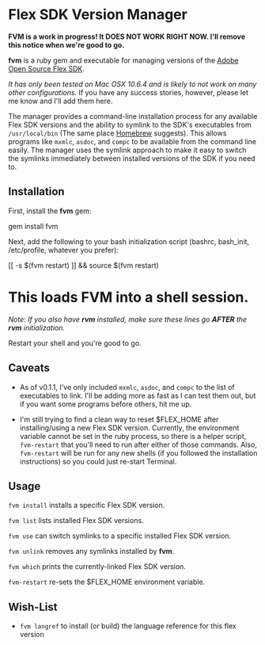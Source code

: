 Flex SDK Version Manager
========================

**FVM is a work in progress! It DOES NOT WORK RIGHT NOW. I'll remove this notice when we're good to go.**

**fvm** is a ruby gem and executable for managing versions of the [Adobe Open Source Flex SDK][flex-sdk].

*It has only been tested on Mac OSX 10.6.4 and is likely to not work on many other configurations.* If you
have any success stories, however, please let me know and I'll add them here.

The manager provides a command-line installation process for any available Flex SDK versions and the 
ability to symlink to the SDK's executables from `/usr/local/bin` (The same place [Homebrew][homebrew] suggests). 
This allows programs like `mxmlc`, `asdoc`, and `compc` to be available from the command line easily. 
The manager uses the symlink approach to make it easy to switch the symlinks immediately between 
installed versions of the SDK if you need to.

Installation
------------

First, install the **fvm** gem:

  gem install fvm

Next, add the following to your bash initialization script (bashrc, bash_init, /etc/profile, whatever you prefer):

  [[ -s $(fvm restart) ]] && source $(fvm restart)
  # This loads FVM into a shell session.

*Note: If you also have **rvm** installed, make sure these lines go **AFTER** the **rvm** initialization.*

Restart your shell and you're good to go.

Caveats
-------

- As of v0.1.1, I've only included `mxmlc`, `asdoc`, and `compc` to the list of executables to link. I'll
  be adding more as fast as I can test them out, but if you want some programs before others, hit me up.

- I'm still trying to find a clean way to reset $FLEX_HOME after installing/using a new Flex SDK version.
  Currently, the environment variable cannot be set in the ruby process, so there is a helper script,
  `fvm-restart` that you'll need to run after either of those commands. Also, `fvm-restart` will be run
  for any new shells (if you followed the installation instructions) so you could just re-start Terminal.

Usage
-----

`fvm install` installs a specific Flex SDK version.

`fvm list` lists installed Flex SDK versions.

`fvm use` can switch symlinks to a specific installed Flex SDK version.

`fvm unlink` removes any symlinks installed by **fvm**.

`fvm which` prints the currently-linked Flex SDK version.

`fvm-restart` re-sets the $FLEX_HOME environment variable.

Wish-List
---------

- `fvm langref` to install (or build) the language reference for this flex version

[flex-sdk]: http://opensource.adobe.com/wiki/display/flexsdk/Flex+SDK "Adobe Open Source Flex SDK"
[homebrew]: https://github.com/mxcl/homebrew "Homebrew GitHub Repo"